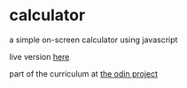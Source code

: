 # calculator

a simple on-screen calculator using javascript

live version [here](https://anton-a-a.github.io/calculator)

part of the curriculum at [the odin project](https://www.theodinproject.com)
